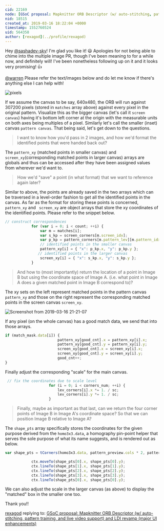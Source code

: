 ```yaml
---
cid: 22169
node: [GSoC proposal: Mapknitter ORB Descriptor (w/ auto-stitching, pattern training, and live video support) and LDI revamp (major UI enhancements)](../notes/rexagod/03-11-2019/gsoc-proposal-mapknitter-orb-descriptor-w-auto-stitching-pattern-training-and-live-video-support-and-ldi-revamp-major-ui-enhancements)
nid: 18515
created_at: 2019-03-16 18:22:04 +0000
timestamp: 1552760524
uid: 564358
author: [rexagod](../profile/rexagod)
---
```


Hey [@sashadev-sky](/profile/sashadev-sky)! I'm glad you like it! 😃 Apologies for not being able to chime into the multiple image PR, though I've been meaning to for a while now, and definitely will! I've been nonetheless following up on it and it looks very promising! 👍 

[@warren](/profile/warren) Please refer the text/images below and do let me know if there's anything else I can help with!

![pixels](https://user-images.githubusercontent.com/33557095/54478059-4256e100-4834-11e9-988d-bf1d67ff02b4.png)

If we assume the canvas to be say, 640x480, the ORB will run against 307200 pixels (stored in `matches` array above) against every pixel in the original pattern. Visualize this as the bigger canvas (let's call it `screen canvas`) having it's bottom left corner at the origin with the measurable units on both axes being multiples of a pixel. Similarly let's call the smaller (inset) canvas `pattern canvas`. That being said, let's get down to the questions.

 > I want to know how you'd pass in 2 images, and how we'd format the identified points that were handed back out?

The `pattern_xy` (matched points in smaller canvas) and `screen_xy`(corresponding matched points in larger canvas) arrays are globals and thus can be accessed after they have been assigned values from wherever we'd want to.

> How we'd "save" a point (in what format) that we want to reference again later?

Similar to above, the points are already saved in the two arrays which can be traversed in a level-order fashion to get all the identified points in the canvas. As far as the format for storing these points is concerned,  `pattern_xy` and ` screen_xy` are object arrays that store the xy coordinates of the identified points. Please refer to the snippet below.

```js
// construct correspondences
            for (var i = 0; i < count; ++i) {
                var m = matches[i];
                var s_kp = screen_corners[m.screen_idx];
                var p_kp = pattern_corners[m.pattern_lev][m.pattern_idx];
                // identified points in the smaller canvas
                pattern_xy[i] = { "x": p_kp.x, "y": p_kp.y };
               // identified points in the larger canvas
                screen_xy[i] = { "x": s_kp.x, "y": s_kp.y };
            }
```

> And how to (most importantly) return the location of a point in Image B but using the coordinate space of Image A. (i.e. what point in Image A does a given matched point in Image B correspond to)?

The xy sets on the left represent matched points in the pattern canvas `pattern_xy` and those on the right represent the corresponding matched points in the screen canvas `screen_xy`.

![Screenshot from 2019-03-16 21-21-07](https://user-images.githubusercontent.com/33557095/54478058-41be4a80-4834-11e9-930f-36a1c523c438.png)

If any pixel (on the whole canvas) has a good match data, we send that into those arrays. 

```js
if (match_mask.data[i]) {
                        pattern_xy[good_cnt].x = pattern_xy[i].x;
                        pattern_xy[good_cnt].y = pattern_xy[i].y;
                        screen_xy[good_cnt].x = screen_xy[i].x;
                        screen_xy[good_cnt].y = screen_xy[i].y;
                        good_cnt++;
}
```

Finally adjust the corresponding "scale" for the main canvas.

```js
 // fix the coordinates due to scale level
                    for (i = 0; i < corners_num; ++i) {
                        lev_corners[i].x *= 1. / sc;
                        lev_corners[i].y *= 1. / sc;
                    }
```

> Finally, maybe as important as that last, can we return the four corner points of Image B in Image A's coordinate space? So that we can position Image B relative to Image A?

The `shape_pts` array specifically stores the coordinates for the given purpose derived from the `homo3x3.data`, a homography pin-point helper that serves the sole purpose of what its name suggests, and is rendered out as below.

```js
var shape_pts = tCorners(homo3x3.data, pattern_preview.cols * 2, pattern_preview.rows * 2);
```

```js
            ctx.moveTo(shape_pts[0].x, shape_pts[0].y);
            ctx.lineTo(shape_pts[1].x, shape_pts[1].y);
            ctx.lineTo(shape_pts[2].x, shape_pts[2].y);
            ctx.lineTo(shape_pts[3].x, shape_pts[3].y);
            ctx.lineTo(shape_pts[0].x, shape_pts[0].y);
```
We can also adjust the scale in the larger canvas (as above) to display the "matched" box in the smaller one too.

Thank you!!

[rexagod](../profile/rexagod) replying to: [GSoC proposal: Mapknitter ORB Descriptor (w/ auto-stitching, pattern training, and live video support) and LDI revamp (major UI enhancements)](../notes/rexagod/03-11-2019/gsoc-proposal-mapknitter-orb-descriptor-w-auto-stitching-pattern-training-and-live-video-support-and-ldi-revamp-major-ui-enhancements)

